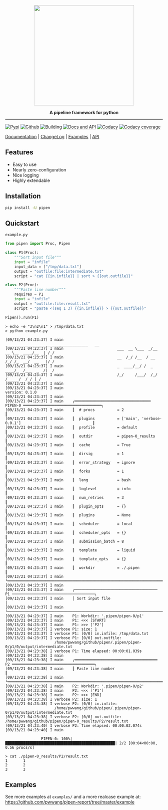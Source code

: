 <div align="center">
    <img src="./pipen.png" width="320px">

**A pipeline framework for python**

</div>

______________________________________________________________________

[![Pypi][6]][7] [![Github][8]][9] ![Building][10] [![Docs and API][11]][1] [![Codacy][12]][13] [![Codacy coverage][14]][13]

[Documentation][1] | [ChangeLog][2] | [Examples][3] | [API][4]

## Features

- Easy to use
- Nearly zero-configuration
- Nice logging
- Highly extendable

## Installation
```bash
pip install -U pipen
```

## Quickstart

`example.py`
```python
from pipen import Proc, Pipen

class P1(Proc):
    """Sort input file"""
    input = "infile"
    input_data = ["/tmp/data.txt"]
    output = "outfile:file:intermediate.txt"
    script = "cat {{in.infile}} | sort > {{out.outfile}}"

class P2(Proc):
    """Paste line number"""
    requires = P1
    input = "infile"
    output = "outfile:file:result.txt"
    script = "paste <(seq 1 3) {{in.infile}} > {{out.outfile}}"

Pipen().run(P1)
```

```shell
> echo -e "3\n2\n1" > /tmp/data.txt
> python example.py
```

```log
[09/13/21 04:23:37] I main                        _____________________________________   __
[09/13/21 04:23:37] I main                        ___  __ \___  _/__  __ \__  ____/__  | / /
[09/13/21 04:23:37] I main                        __  /_/ /__  / __  /_/ /_  __/  __   |/ /
[09/13/21 04:23:37] I main                        _  ____/__/ /  _  ____/_  /___  _  /|  /
[09/13/21 04:23:37] I main                        /_/     /___/  /_/     /_____/  /_/ |_/
[09/13/21 04:23:37] I main
[09/13/21 04:23:37] I main                                     version: 0.1.0
[09/13/21 04:23:37] I main
[09/13/21 04:23:37] I main    ╭══════════════════════════════════ PIPEN-0 ═══════════════════════════════════╮
[09/13/21 04:23:37] I main    ║  # procs          = 2                                                        ║
[09/13/21 04:23:37] I main    ║  plugins          = ['main', 'verbose-0.0.1']                                ║
[09/13/21 04:23:37] I main    ║  profile          = default                                                  ║
[09/13/21 04:23:37] I main    ║  outdir           = pipen-0_results                                          ║
[09/13/21 04:23:37] I main    ║  cache            = True                                                     ║
[09/13/21 04:23:37] I main    ║  dirsig           = 1                                                        ║
[09/13/21 04:23:37] I main    ║  error_strategy   = ignore                                                   ║
[09/13/21 04:23:37] I main    ║  forks            = 1                                                        ║
[09/13/21 04:23:37] I main    ║  lang             = bash                                                     ║
[09/13/21 04:23:37] I main    ║  loglevel         = info                                                     ║
[09/13/21 04:23:37] I main    ║  num_retries      = 3                                                        ║
[09/13/21 04:23:37] I main    ║  plugin_opts      = {}                                                       ║
[09/13/21 04:23:37] I main    ║  plugins          = None                                                     ║
[09/13/21 04:23:37] I main    ║  scheduler        = local                                                    ║
[09/13/21 04:23:37] I main    ║  scheduler_opts   = {}                                                       ║
[09/13/21 04:23:37] I main    ║  submission_batch = 8                                                        ║
[09/13/21 04:23:37] I main    ║  template         = liquid                                                   ║
[09/13/21 04:23:37] I main    ║  template_opts    = {}                                                       ║
[09/13/21 04:23:37] I main    ║  workdir          = ./.pipen                                                 ║
[09/13/21 04:23:37] I main    ╰══════════════════════════════════════════════════════════════════════════════╯
[09/13/21 04:23:37] I main
[09/13/21 04:23:37] I main    ╭───────────────────────────────────── P1 ─────────────────────────────────────╮
[09/13/21 04:23:37] I main    │ Sort input file                                                              │
[09/13/21 04:23:37] I main    ╰──────────────────────────────────────────────────────────────────────────────╯
[09/13/21 04:23:37] I main    P1: Workdir: '.pipen/pipen-0/p1'
[09/13/21 04:23:37] I main    P1: <<< [START]
[09/13/21 04:23:37] I main    P1: >>> ['P2']
[09/13/21 04:23:37] I verbose P1: size: 1
[09/13/21 04:23:37] I verbose P1: [0/0] in.infile: /tmp/data.txt
[09/13/21 04:23:37] I verbose P1: [0/0] out.outfile:
                      /home/pwwang/github/pipen/.pipen/pipen-0/p1/0/output/intermediate.txt
[09/13/21 04:23:38] I verbose P1: Time elapsed: 00:00:01.039s
[09/13/21 04:23:38] I main
[09/13/21 04:23:38] I main    ╭═════════════════════════════════════ P2 ═════════════════════════════════════╮
[09/13/21 04:23:38] I main    ║ Paste line number                                                            ║
[09/13/21 04:23:38] I main    ╰══════════════════════════════════════════════════════════════════════════════╯
[09/13/21 04:23:38] I main    P2: Workdir: '.pipen/pipen-0/p2'
[09/13/21 04:23:38] I main    P2: <<< ['P1']
[09/13/21 04:23:38] I main    P2: >>> [END]
[09/13/21 04:23:38] I verbose P2: size: 1
[09/13/21 04:23:38] I verbose P2: [0/0] in.infile:
                      /home/pwwang/github/pipen/.pipen/pipen-0/p1/0/output/intermediate.txt
[09/13/21 04:23:38] I verbose P2: [0/0] out.outfile: /home/pwwang/github/pipen/pipen-0_results/P2/result.txt
[09/13/21 04:23:40] I verbose P2: Time elapsed: 00:00:02.074s
[09/13/21 04:23:40] I main

                PIPEN-0: 100%|█████████████████████████████████████████████████| 2/2 [00:04<00:00, 0.56 procs/s]
```

```shell
> cat ./pipen-0_results/P2/result.txt
1       1
2       2
3       3
```

## Examples

See more examples at `examples/` and a more realcase example at:
https://github.com/pwwang/pipen-report/tree/master/example

[1]: https://pwwang.github.io/pipen
[2]: https://pwwang.github.io/pipen/CHANGELOG
[3]: https://pwwang.github.io/pipen/examples
[4]: https://pwwang.github.io/pipen/api/pipen
[6]: https://img.shields.io/pypi/v/pipen?style=flat-square
[7]: https://pypi.org/project/pipen/
[8]: https://img.shields.io/github/v/tag/pwwang/pipen?style=flat-square
[9]: https://github.com/pwwang/pipen
[10]: https://img.shields.io/github/workflow/status/pwwang/pipen/Build%20and%20Deploy?style=flat-square
[11]: https://img.shields.io/github/workflow/status/pwwang/pipen/Build%20Docs?label=Docs&style=flat-square
[12]: https://img.shields.io/codacy/grade/cf1c6c97e5c4480386a05b42dec10c6e?style=flat-square
[13]: https://app.codacy.com/gh/pwwang/pipen
[14]: https://img.shields.io/codacy/coverage/cf1c6c97e5c4480386a05b42dec10c6e?style=flat-square
